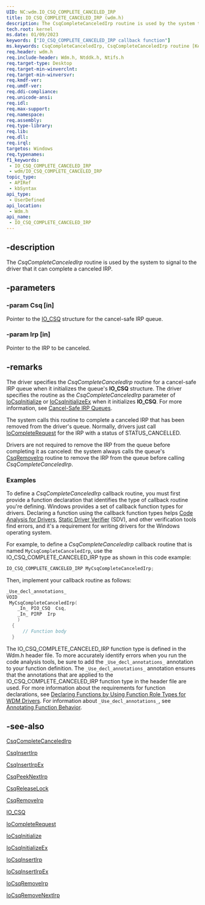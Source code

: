 ```yaml
---
UID: NC:wdm.IO_CSQ_COMPLETE_CANCELED_IRP
title: IO_CSQ_COMPLETE_CANCELED_IRP (wdm.h)
description: The CsqCompleteCanceledIrp routine is used by the system to signal to the driver that it can complete a canceled IRP.
tech.root: kernel
ms.date: 01/09/2023
keywords: ["IO_CSQ_COMPLETE_CANCELED_IRP callback function"]
ms.keywords: CsqCompleteCanceledIrp, CsqCompleteCanceledIrp routine [Kernel-Mode Driver Architecture], DrvrRtns_07239a13-c445-4f75-8765-ff5806515ecb.xml, IO_CSQ_COMPLETE_CANCELED_IRP, kernel.csqcompletecanceledirp, wdm/CsqCompleteCanceledIrp
req.header: wdm.h
req.include-header: Wdm.h, Ntddk.h, Ntifs.h
req.target-type: Desktop
req.target-min-winverclnt: 
req.target-min-winversvr: 
req.kmdf-ver: 
req.umdf-ver: 
req.ddi-compliance: 
req.unicode-ansi: 
req.idl: 
req.max-support: 
req.namespace: 
req.assembly: 
req.type-library: 
req.lib: 
req.dll: 
req.irql: 
targetos: Windows
req.typenames: 
f1_keywords:
 - IO_CSQ_COMPLETE_CANCELED_IRP
 - wdm/IO_CSQ_COMPLETE_CANCELED_IRP
topic_type:
 - APIRef
 - kbSyntax
api_type:
 - UserDefined
api_location:
 - Wdm.h
api_name:
 - IO_CSQ_COMPLETE_CANCELED_IRP
---
```


## -description

The *CsqCompleteCanceledIrp* routine is used by the system to signal to the driver that it can complete a canceled IRP.

## -parameters

### -param Csq [in]

Pointer to the [IO_CSQ](/windows-hardware/drivers/kernel/eprocess) structure for the cancel-safe IRP queue.

### -param Irp [in]

Pointer to the IRP to be canceled.

## -remarks

The driver specifies the *CsqCompleteCanceledIrp* routine for a cancel-safe IRP queue when it initializes the queue's **IO_CSQ** structure. The driver specifies the routine as the *CsqCompleteCanceledIrp* parameter of [IoCsqInitialize](/windows-hardware/drivers/ddi/wdm/nf-wdm-iocsqinitialize) or [IoCsqInitializeEx](/windows-hardware/drivers/ddi/wdm/nf-wdm-iocsqinitializeex) when it initializes **IO_CSQ**. For more information, see [Cancel-Safe IRP Queues](/windows-hardware/drivers/kernel/cancel-safe-irp-queues).

The system calls this routine to complete a canceled IRP that has been removed from the driver's queue. Normally, drivers just call [IoCompleteRequest](/windows-hardware/drivers/ddi/wdm/nf-wdm-iocompleterequest) for the IRP with a status of STATUS_CANCELLED.

Drivers are not required to remove the IRP from the queue before completing it as canceled: the system always calls the queue's [CsqRemoveIrp](/windows-hardware/drivers/ddi/wdm/nc-wdm-io_csq_remove_irp) routine to remove the IRP from the queue before calling *CsqCompleteCanceledIrp*.

### Examples

To define a *CsqCompleteCanceledIrp* callback routine, you must first provide a function declaration that identifies the type of callback routine you're defining. Windows provides a set of callback function types for drivers. Declaring a function using the callback function types helps [Code Analysis for Drivers](/windows-hardware/drivers/devtest/code-analysis-for-drivers), [Static Driver Verifier](/windows-hardware/drivers/devtest/static-driver-verifier) (SDV), and other verification tools find errors, and it's a requirement for writing drivers for the Windows operating system.

For example, to define a *CsqCompleteCanceledIrp* callback routine that is named `MyCsqCompleteCanceledIrp`, use the IO_CSQ_COMPLETE_CANCELED_IRP type as shown in this code example:

```cpp
IO_CSQ_COMPLETE_CANCELED_IRP MyCsqCompleteCanceledIrp;
```

Then, implement your callback routine as follows:

```cpp
_Use_decl_annotations_
VOID 
 MyCsqCompleteCanceledIrp(
    _In_ PIO_CSQ  Csq,
    _In_ PIRP  Irp
    )
  {
      // Function body
  }
```

The IO_CSQ_COMPLETE_CANCELED_IRP function type is defined in the Wdm.h header file. To more accurately identify errors when you run the code analysis tools, be sure to add the `_Use_decl_annotations_` annotation to your function definition. The `_Use_decl_annotations_` annotation ensures that the annotations that are applied to the IO_CSQ_COMPLETE_CANCELED_IRP function type in the header file are used. For more information about the requirements for function declarations, see [Declaring Functions by Using Function Role Types for WDM Drivers](/windows-hardware/drivers/devtest/declaring-functions-using-function-role-types-for-wdm-drivers). For information about `_Use_decl_annotations_`, see [Annotating Function Behavior](/visualstudio/code-quality/annotating-function-behavior).

## -see-also

[CsqCompleteCanceledIrp](/windows-hardware/drivers/ddi/wdm/nc-wdm-io_csq_complete_canceled_irp)

[CsqInsertIrp](/windows-hardware/drivers/ddi/wdm/nc-wdm-io_csq_insert_irp)

[CsqInsertIrpEx](/windows-hardware/drivers/ddi/wdm/nc-wdm-io_csq_insert_irp_ex)

[CsqPeekNextIrp](/windows-hardware/drivers/ddi/wdm/nc-wdm-io_csq_peek_next_irp)

[CsqReleaseLock](/windows-hardware/drivers/ddi/wdm/nc-wdm-io_csq_release_lock)

[CsqRemoveIrp](/windows-hardware/drivers/ddi/wdm/nc-wdm-io_csq_remove_irp)

[IO_CSQ](/windows-hardware/drivers/kernel/eprocess)

[IoCompleteRequest](/windows-hardware/drivers/ddi/wdm/nf-wdm-iocompleterequest)

[IoCsqInitialize](/windows-hardware/drivers/ddi/wdm/nf-wdm-iocsqinitialize)

[IoCsqInitializeEx](/windows-hardware/drivers/ddi/wdm/nf-wdm-iocsqinitializeex)

[IoCsqInsertIrp](/windows-hardware/drivers/ddi/wdm/nf-wdm-iocsqinsertirp)

[IoCsqInsertIrpEx](/windows-hardware/drivers/ddi/wdm/nf-wdm-iocsqinsertirpex)

[IoCsqRemoveIrp](/windows-hardware/drivers/ddi/wdm/nf-wdm-iocsqremoveirp)

[IoCsqRemoveNextIrp](/windows-hardware/drivers/ddi/wdm/nf-wdm-iocsqremovenextirp)
